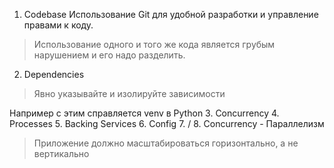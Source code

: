 
1. Codebase
Использование Git для удобной разработки и управление правами к коду.
> Использование одного и того же кода является грубым нарушением и его надо разделить.

2. Dependencies
> Явно указывайте и изолируйте зависимости 
 
  Например с этим справляется venv в Python
3. Concurrency
4. Processes
5. Backing Services
6. Config
7. /
8. Concurrency - Параллелизм
> Приложение должно масштабироваться горизонтально, а не вертикально